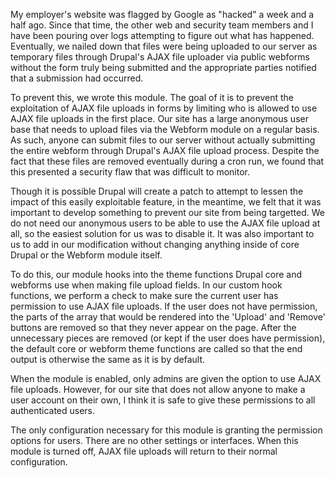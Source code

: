 My employer's website was flagged by Google as "hacked" a week and a half ago. Since that time, the other web and security team members and I have been pouring over logs attempting to figure out what has happened. Eventually, we nailed down that files were being uploaded to our server as temporary files through Drupal's AJAX file uploader via public webforms without the form truly being submitted and the appropriate parties notified that a submission had occurred. 

To prevent this, we wrote this module. The goal of it is to prevent the exploitation of AJAX file uploads in forms by limiting who is allowed to use AJAX file uploads in the first place. Our site has a large anonymous user base that needs to upload files via the Webform module on a regular basis. As such, anyone can submit files to our server without actually submitting the entire webform through Drupal's AJAX file upload process. Despite the fact that these files are removed eventually during a cron run, we found that this presented a security flaw that was difficult to monitor.

Though it is possible Drupal will create a patch to attempt to lessen the impact of this easily exploitable feature, in the meantime, we felt that it was important to develop something to prevent our site from being targetted. We do not need our anonymous users to be able to use the AJAX file upload at all, so the easiest solution for us was to disable it. It was also important to us to add in our modification without changing anything inside of core Drupal or the Webform module itself. 

To do this, our module hooks into the theme functions Drupal core and webforms use when making file upload fields. In our custom hook functions, we perform a check to make sure the current user has permission to use AJAX file uploads. If the user does not have permission, the parts of the array that would be rendered into the 'Upload' and 'Remove' buttons are removed so that they never appear on the page. After the unnecessary pieces are removed (or kept if the user does have permission), the default core or webform theme functions are called so that the end output is otherwise the same as it is by default. 

When the module is enabled, only admins are given the option to use AJAX file uploads. However, for our site that does not allow anyone to make a user account on their own, I think it is safe to give these permissions to all authenticated users. 

The only configuration necessary for this module is granting the permission options for users. There are no other settings or interfaces. When this module is turned off, AJAX file uploads will return to their normal configuration. 
